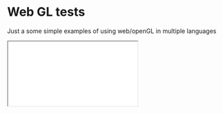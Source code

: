 # Web GL tests

Just a some simple examples of using web/openGL in multiple languages

<iframe src="raindrop.html"></iframe>